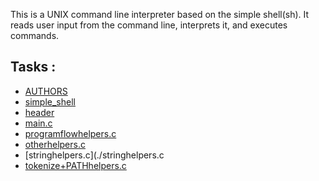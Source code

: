 This is a UNIX command line interpreter based on the simple shell(sh). It reads user input from the command line, interprets it, and executes commands.
## Tasks :

  * [AUTHORS](./AUTHORS)
  * [simple_shell](./simple_shell)
  * [header](./main.h)
  * [main.c](./main.c)
  * [programflowhelpers.c](./programflowhelpers.c)
  * [otherhelpers.c](./otherhelpers.c)
  * [stringhelpers.c](./stringhelpers.c
  * [tokenize+PATHhelpers.c](./tokenize+PATHhelpers.c)
